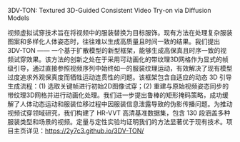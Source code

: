 3DV-TON: Textured 3D-Guided Consistent Video Try-on via Diffusion Models

视频虚拟试穿技术旨在将视频中的服装替换为目标服饰。现有方法在处理复杂服装图案和多样化人体姿态时，往往难以生成高质量且时间一致的结果。我们提出 3DV-TON —— 一个基于扩散模型的新型框架，能够生成高保真且时序一致的视频试穿效果。该方法的创新之处在于采用可动画化的带纹理3D网格作为显式的帧级引导，通过直接参照视频序列中始终如一的服装纹理运动，有效解决了现有模型过度追求外观保真度而牺牲运动连贯性的问题。该框架包含自适应的动态 3D 引导生成流程：(1) 选取关键帧进行初始2D图像试穿；(2) 重建与原始视频姿态同步的带纹理3D网格并进行动画化处理。我们进一步提出鲁棒的矩形掩码策略，成功缓解了人体动态运动和服装位移过程中因服装信息泄露导致的伪影传播问题。为推动视频试穿领域研究，我们构建了 HR-VVT 高清基准数据集，包含 130 段涵盖多种服装类型和场景的视频。定量与定性实验均证明我们的方法显著优于现有技术。项目主页详见：https://2y7c3.github.io/3DV-TON/